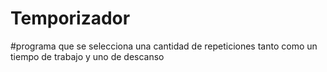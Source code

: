 # Temporizador
#programa que se selecciona una cantidad de repeticiones tanto como un tiempo de trabajo y uno de descanso 
